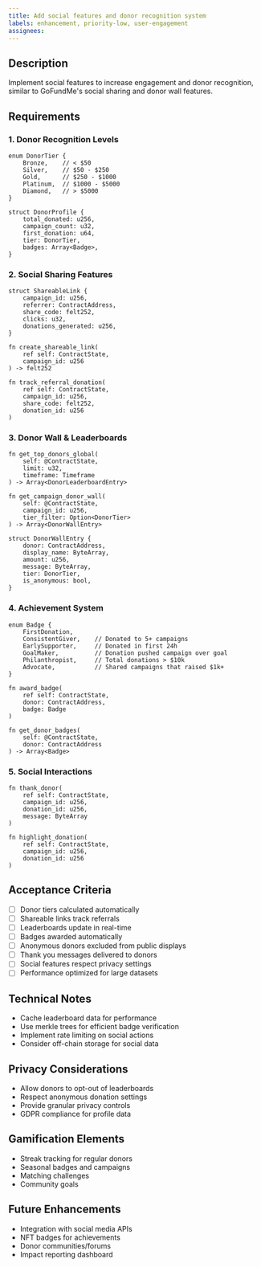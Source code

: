```yaml
---
title: Add social features and donor recognition system
labels: enhancement, priority-low, user-engagement
assignees: 
---
```


## Description

Implement social features to increase engagement and donor recognition, similar to GoFundMe's social sharing and donor wall features.

## Requirements

### 1. Donor Recognition Levels
```cairo
enum DonorTier {
    Bronze,    // < $50
    Silver,    // $50 - $250
    Gold,      // $250 - $1000
    Platinum,  // $1000 - $5000
    Diamond,   // > $5000
}

struct DonorProfile {
    total_donated: u256,
    campaign_count: u32,
    first_donation: u64,
    tier: DonorTier,
    badges: Array<Badge>,
}
```

### 2. Social Sharing Features
```cairo
struct ShareableLink {
    campaign_id: u256,
    referrer: ContractAddress,
    share_code: felt252,
    clicks: u32,
    donations_generated: u256,
}

fn create_shareable_link(
    ref self: ContractState,
    campaign_id: u256
) -> felt252

fn track_referral_donation(
    ref self: ContractState,
    campaign_id: u256,
    share_code: felt252,
    donation_id: u256
)
```

### 3. Donor Wall & Leaderboards
```cairo
fn get_top_donors_global(
    self: @ContractState,
    limit: u32,
    timeframe: Timeframe
) -> Array<DonorLeaderboardEntry>

fn get_campaign_donor_wall(
    self: @ContractState,
    campaign_id: u256,
    tier_filter: Option<DonorTier>
) -> Array<DonorWallEntry>

struct DonorWallEntry {
    donor: ContractAddress,
    display_name: ByteArray,
    amount: u256,
    message: ByteArray,
    tier: DonorTier,
    is_anonymous: bool,
}
```

### 4. Achievement System
```cairo
enum Badge {
    FirstDonation,
    ConsistentGiver,    // Donated to 5+ campaigns
    EarlySupporter,     // Donated in first 24h
    GoalMaker,          // Donation pushed campaign over goal
    Philanthropist,     // Total donations > $10k
    Advocate,           // Shared campaigns that raised $1k+
}

fn award_badge(
    ref self: ContractState,
    donor: ContractAddress,
    badge: Badge
)

fn get_donor_badges(
    self: @ContractState,
    donor: ContractAddress
) -> Array<Badge>
```

### 5. Social Interactions
```cairo
fn thank_donor(
    ref self: ContractState,
    campaign_id: u256,
    donation_id: u256,
    message: ByteArray
)

fn highlight_donation(
    ref self: ContractState,
    campaign_id: u256,
    donation_id: u256
)
```

## Acceptance Criteria
- [ ] Donor tiers calculated automatically
- [ ] Shareable links track referrals
- [ ] Leaderboards update in real-time
- [ ] Badges awarded automatically
- [ ] Anonymous donors excluded from public displays
- [ ] Thank you messages delivered to donors
- [ ] Social features respect privacy settings
- [ ] Performance optimized for large datasets

## Technical Notes
- Cache leaderboard data for performance
- Use merkle trees for efficient badge verification
- Implement rate limiting on social actions
- Consider off-chain storage for social data

## Privacy Considerations
- Allow donors to opt-out of leaderboards
- Respect anonymous donation settings
- Provide granular privacy controls
- GDPR compliance for profile data

## Gamification Elements
- Streak tracking for regular donors
- Seasonal badges and campaigns
- Matching challenges
- Community goals

## Future Enhancements
- Integration with social media APIs
- NFT badges for achievements
- Donor communities/forums
- Impact reporting dashboard 
